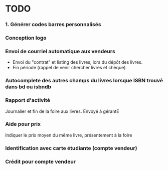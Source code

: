 # TODO

### 1. Générer codes barres personnalisés



### Conception logo


### Envoi de courriel automatique aux vendeurs
* Envoi du "contrat" et listing des livres, lors du dépôt des livres.
* Fin période (rappel de venir chercher livres et chèque)


### Autocomplete des autres champs du livres lorsque ISBN trouvé dans bd ou isbndb


### Rapport d'activité 
Journalier et fin de la foire aux livres. Envoyé à gérantE

### Aide pour prix
Indiquer le prix moyen du même livre, présentement à la foire

### Identification avec carte étudiante (compte vendeur)

### Crédit pour compte vendeur

